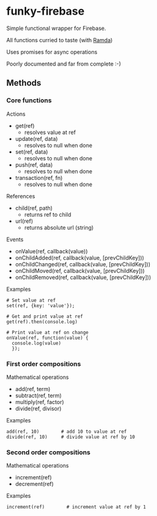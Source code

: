# funky-firebase

Simple functional wrapper for Firebase.

All functions curried to taste (with [Ramda](http://ramdajs.com/))

Uses promises for async operations

Poorly documented and far from complete :-)

## Methods

### Core functions

Actions
- get(ref)
  - resolves value at ref
- update(ref, data)
  - resolves to null when done
- set(ref, data)
  - resolves to null when done
- push(ref, data)
  - resolves to null when done
- transaction(ref, fn)
  - resolves to null when done

References
- child(ref, path)
  - returns ref to child
- url(ref)
  - returns absolute url (string)

Events
- onValue(ref, callback(value))
- onChildAdded(ref, callback(value, [prevChildKey]))
- onChildChanged(ref, callback(value, [prevChildKey]))
- onChildMoved(ref, callback(value, [prevChildKey]))
- onChildRemoved(ref, callback(value, [prevChildKey]))

Examples
```
# Set value at ref
set(ref, {key: 'value'});

# Get and print value at ref
get(ref).then(console.log)

# Print value at ref on change
onValue(ref, function(value) {
  console.log(value)
  });
```


### First order compositions

Mathematical operations
- add(ref, term)
- subtract(ref, term)
- multiply(ref, factor)
- divide(ref, divisor)

Examples
```
add(ref, 10)        # add 10 to value at ref
divide(ref, 10)     # divide value at ref by 10
```

### Second order compositions

Mathematical operations
- increment(ref)
- decrement(ref)

Examples

```
increment(ref)        # increment value at ref by 1
```
